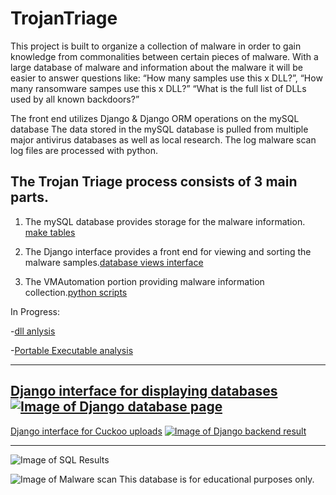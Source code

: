 # TrojanTriage
This project is built to organize a collection of malware in order to gain knowledge from commonalities between certain pieces of malware. With a large database of malware and information about the malware it will be easier to answer questions like:  “How many samples use this x DLL?”, “How many ransomware sampes use this x DLL?”  “What is the full list of DLLs used by all known backdoors?”


The front end utilizes Django & Django ORM operations on the mySQL database
The data stored in the mySQL database is pulled from multiple major antivirus databases as well as local research.
The log malware scan log files are processed with python.


The Trojan Triage process consists of 3 main parts.
-------
1. The mySQL database provides storage for the malware information. [make tables](https://github.com/chris-ault/TrojanTriage/tree/master/db/mySQL/TableBuildingScripts/Database_Creation_Automation)

2. The Django interface provides a front end for viewing and sorting the malware samples.[database views interface](https://github.com/chris-ault/TrojanTriage/tree/master/FrontEnd/Django_Guis/Database_Views_Interface)

3. The VMAutomation portion providing malware information collection.[python scripts](https://github.com/chris-ault/TrojanTriage/tree/master/VMautomation)

In Progress:

  -[dll anlysis](https://github.com/chris-ault/TrojanTriage/blob/master/Analysis/dllAnalysis_2DB/dllAnaly.py)

  -[Portable Executable analysis](https://github.com/chris-ault/TrojanTriage/tree/master/Analysis/fileAnalysis)

----------
[Django interface for displaying databases](https://github.com/chris-ault/TrojanTriage/tree/master/FrontEnd/Django_Guis/Database_Views_Interface)
<a href="https://github.com/chris-ault/TrojanTriage/tree/master/FrontEnd/Django_Guis/Database_Views_Interface">![Image of Django database page](https://github.com/chris-ault/TrojanTriage/blob/master/FrontEnd/Django_Guis/Database_Views_Interface/typePage.png)</a>
------------
[Django interface for Cuckoo uploads](https://github.com/chris-ault/TrojanTriage/tree/master/FrontEnd/Django_Guis/Cuckoo_JSON_fileUpload_Interface)
<a href="https://github.com/chris-ault/TrojanTriage/tree/master/FrontEnd/Django_Guis/Cuckoo_JSON_fileUpload_Interface">![Image of Django backend result](https://github.com/chris-ault/TrojanTriage/blob/master/FrontEnd/Django_Guis/Cuckoo_JSON_fileUpload_Interface/cuckoo_parsed_result.PNG)</a>

------------
![Image of SQL Results](https://github.com/chris-ault/TrojanTriage/blob/master/sql.JPG)

![Image of Malware scan](https://raw.githubusercontent.com/chris-ault/TrojanTriage/master/VMautomation/ParsingMalware.png)
This database is for educational purposes only.
